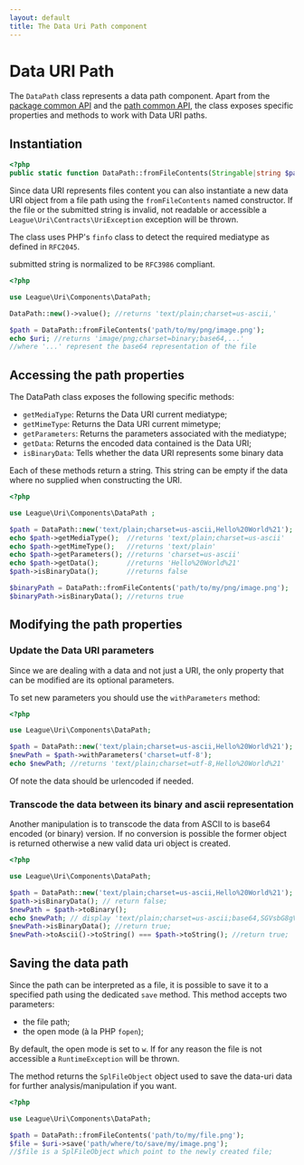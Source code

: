 ```yaml
---
layout: default
title: The Data Uri Path component
---
```


# Data URI Path

The `DataPath` class represents a data path component. Apart from the [package common API](/components/7.0/)
and the [path common API](/components/7.0/path), the class exposes specific properties and methods to 
work with Data URI paths.

## Instantiation

~~~php
<?php
public static function DataPath::fromFileContents(Stringable|string $path): self
~~~

Since data URI represents files content you can also instantiate a new data URI object from a file path
using the `fromFileContents` named constructor. If the file or the submitted string is invalid,
not readable or accessible a `League\Uri\Contracts\UriException` exception will be thrown.

The class uses PHP's `finfo` class to detect the required mediatype as defined in `RFC2045`.

<p class="message-notice">submitted string is normalized to be <code>RFC3986</code> compliant.</p>

~~~php
<?php

use League\Uri\Components\DataPath;

DataPath::new()->value(); //returns 'text/plain;charset=us-ascii,'

$path = DataPath::fromFileContents('path/to/my/png/image.png');
echo $uri; //returns 'image/png;charset=binary;base64,...'
//where '...' represent the base64 representation of the file
~~~

## Accessing the path properties

The DataPath class exposes the following specific methods:

- `getMediaType`: Returns the Data URI current mediatype;
- `getMimeType`: Returns the Data URI current mimetype;
- `getParameters`: Returns the parameters associated with the mediatype;
- `getData`: Returns the encoded data contained is the Data URI;
- `isBinaryData`: Tells whether the data URI represents some binary data

Each of these methods return a string. This string can be empty if the data where no supplied when constructing the URI.

~~~php
<?php

use League\Uri\Components\DataPath ;

$path = DataPath::new('text/plain;charset=us-ascii,Hello%20World%21');
echo $path->getMediaType();  //returns 'text/plain;charset=us-ascii'
echo $path->getMimeType();   //returns 'text/plain'
echo $path->getParameters(); //returns 'charset=us-ascii'
echo $path->getData();       //returns 'Hello%20World%21'
$path->isBinaryData();       //returns false

$binaryPath = DataPath::fromFileContents('path/to/my/png/image.png');
$binaryPath->isBinaryData(); //returns true
~~~

## Modifying the path properties

### Update the Data URI parameters

Since we are dealing with a data and not just a URI, the only property that can be modified are its optional parameters.

To set new parameters you should use the `withParameters` method:

~~~php
<?php

use League\Uri\Components\DataPath;

$path = DataPath::new('text/plain;charset=us-ascii,Hello%20World%21');
$newPath = $path->withParameters('charset=utf-8');
echo $newPath; //returns 'text/plain;charset=utf-8,Hello%20World%21'
~~~

<p class="message-notice">Of note the data should be urlencoded if needed.</p>

### Transcode the data between its binary and ascii representation

Another manipulation is to transcode the data from ASCII to is base64 encoded (or binary) version. If no conversion is possible the former object is returned otherwise a new valid data uri object is created.

~~~php
<?php

use League\Uri\Components\DataPath;

$path = DataPath::new('text/plain;charset=us-ascii,Hello%20World%21');
$path->isBinaryData(); // return false;
$newPath = $path->toBinary();
echo $newPath; // display 'text/plain;charset=us-ascii;base64,SGVsbG8gV29ybGQh'
$newPath->isBinaryData(); //return true;
$newPath->toAscii()->toString() === $path->toString(); //return true;
~~~

## Saving the data path

Since the path can be interpreted as a file, it is possible to save it to a specified path using the dedicated `save` method. This method accepts two parameters:

- the file path;
- the open mode (à la PHP `fopen`);

By default, the open mode is set to `w`. If for any reason the file is not accessible a `RuntimeException` will be thrown.

The method returns the `SplFileObject` object used to save the data-uri data for further analysis/manipulation if you want.

~~~php
<?php

use League\Uri\Components\DataPath;

$path = DataPath::fromFileContents('path/to/my/file.png');
$file = $uri->save('path/where/to/save/my/image.png');
//$file is a SplFileObject which point to the newly created file;
~~~
